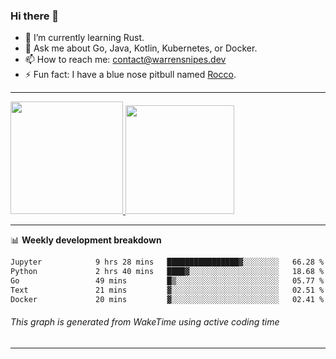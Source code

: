 ### Hi there 👋

- 🌱 I’m currently learning Rust.
- 💬 Ask me about Go, Java, Kotlin, Kubernetes, or Docker.
- 📫 How to reach me: contact@warrensnipes.dev
- ⚡ Fun fact: I have a blue nose pitbull named [Rocco](https://i.imgur.com/iLsSCKu.jpg).

-------


<a href="https://github.com/LockedThread/LockedThread">
  <img height="180em" src="https://github-readme-stats.vercel.app/api?username=LockedThread&theme=transparent&bg_color=00000000&show_icons=true&count_private=true" />
  <img height="174em" src="https://github-readme-stats.vercel.app/api/top-langs?username=LockedThread&theme=transparent&layout=compact&hide_progress=true&bg_color=00000000" />
  </a>

-------

📊 **Weekly development breakdown**
<!--START_SECTION:waka-->

```txt
Jupyter            9 hrs 28 mins   ████████████████▓░░░░░░░░   66.28 %
Python             2 hrs 40 mins   ████▓░░░░░░░░░░░░░░░░░░░░   18.68 %
Go                 49 mins         █▒░░░░░░░░░░░░░░░░░░░░░░░   05.77 %
Text               21 mins         ▓░░░░░░░░░░░░░░░░░░░░░░░░   02.51 %
Docker             20 mins         ▓░░░░░░░░░░░░░░░░░░░░░░░░   02.41 %
```

<!--END_SECTION:waka-->
###### *This graph is generated from WakeTime using active coding time*
-------
